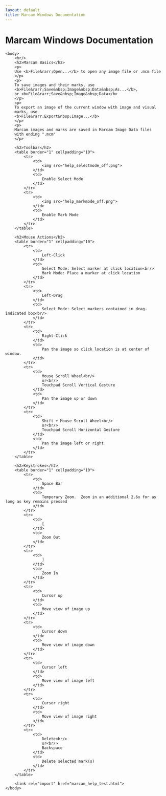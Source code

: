 ```yaml
---
layout: default
title: Marcam Windows Documentation
---
```

# Marcam Windows Documentation

<html>
    <head>
        <style>
td, th {
    border: 1px solid;
    padding: 8px;
}
        </style>
    </head>

    <body>
        <hr/>
        <h2>Marcam Basics</h2>
        <p>
        Use <b>File&rarr;Open...</b> to open any image file or .mcm file
        </p>
        <p>
        To save images and their marks, use
        <b>File&rarr;Save&nbsp;Image&nbsp;Data&nbsp;As...</b>,
        or <b>File&rarr;Save&nbsp;Image&nbsp;Data</b>
        </p>
        <p>
        To export an image of the current window with image and visual
        marks, use
        <b>File&rarr;Export&nbsp;Image...</b>
        </p>
        <p>
        Marcam images and marks are saved in Marcam Image Data files
        with ending ".mcm"
        </p>

        <h2>Toolbar</h2>
        <table border="1" cellpadding="10">
            <tr>
                <td>
                    <img src="help_selectmode_off.png">
                </td>
                <td>
                    Enable Select Mode
                </td>
            </tr>
            <tr>
                <td>
                    <img src="help_markmode_off.png">
                </td>
                <td>
                    Enable Mark Mode
                </td>
            </tr>
        </table>

        <h2>Mouse Actions</h2>
        <table border="1" cellpadding="10">
            <tr>
                <td>
                    Left-Click
                </td>
                <td>
                    Select Mode: Select marker at click location<br/>
                    Mark Mode: Place a marker at click location
                </td>
            </tr>
            <tr>
                <td>
                    Left-Drag
                </td>
                <td>
                    Select Mode: Select markers contained in drag-indicated box<br/>
                </td>
            </tr>
            <tr>
                <td>
                    Right-Click
                </td>
                <td>
                    Pan the image so click location is at center of window.
                </td>
            </tr>
            <tr>
                <td>
                    Mouse Scroll Wheel<br/>
                    or<br/>
                    Touchpad Scroll Vertical Gesture
                </td>
                <td>
                    Pan the image up or down
                </td>
            </tr>
            <tr>
                <td>
                    Shift + Mouse Scroll Wheel<br/>
                    or<br/>
                    Touchpad Scroll Horizontal Gesture
                </td>
                <td>
                    Pan the image left or right
                </td>
            </tr>
        </table>

        <h2>Keystrokes</h2>
        <table border="1" cellpadding="10">
            <tr>
                <td>
                    Space Bar
                </td>
                <td>
                    Temporary Zoom.  Zoom in an additional 2.6x for as long as key remains pressed
                </td>
            </tr>
            <tr>
                <td>
                    [
                </td>
                <td>
                    Zoom Out
                </td>
            </tr>
            <tr>
                <td>
                    ]
                </td>
                <td>
                    Zoom In
                </td>
            </tr>
            <tr>
                <td>
                    Cursor up
                </td>
                <td>
                    Move view of image up
                </td>
            </tr>
            <tr>
                <td>
                    Cursor down
                </td>
                <td>
                    Move view of image down
                </td>
            </tr>
            <tr>
                <td>
                    Cursor left
                </td>
                <td>
                    Move view of image left
                </td>
            </tr>
            <tr>
                <td>
                    Cursor right
                </td>
                <td>
                    Move view of image right
                </td>
            </tr>
            <tr>
                <td>
                    Delete<br/>
                    or<br/>
                    Backspace
                </td>
                <td>
                    Delete selected mark(s)
                </td>
            </tr>
        </table>

        <link rel="import" href="marcam_help_test.html">
    </body>
